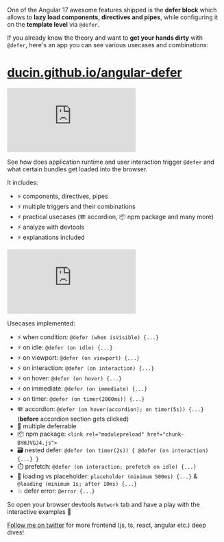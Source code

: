 One of the Angular 17 awesome features shipped is the **defer block** which allows to **lazy load components, directives and pipes**, while configuring it on the **template level** via `@defer`.

If you already know the theory and want to **get your hands dirty** with `@defer`, here's an app you can see various usecases and combinations:

# [ducin.github.io/angular-defer](https://ducin.github.io/angular-defer)

<iframe type="text/html" class="youtube"
  src="https://www.youtube.com/embed/NPcpXuaZe30?autoplay=1&origin=https://ducin.dev"
  frameborder="0"></iframe>

See how does application runtime and user interaction trigger `@defer` and what certain bundles get loaded into the browser.

It includes:

- ⚡️ components, directives, pipes
- ⚡️ multiple triggers and their combinations
- ⚡️ practical usecases (🪗 accordion, 📦 npm package and many more)
- ⚡️ analyze with devtools
- ⚡️ explanations included

<iframe type="text/html" class="youtube"
  src="https://www.youtube.com/embed/Kj4IxRa5duI?autoplay=1&origin=https://ducin.dev"
  frameborder="0"></iframe>

Usecases implemented:
- ⚡️ when condition: `@defer (when isVisible) {...}`
- ⚡️ on idle: `@defer (on idle) {...}`
- ⚡️ on viewport: `@defer (on viewport) {...}`
- ⚡️ on interaction: `@defer (on interaction) {...}`
- ⚡️ on hover: `@defer (on hover) {...}`
- ⚡️ on immediate: `@defer (on immediate) {...}`
- ⚡️ on timer: `@defer (on timer(2000ms)) {...}`
- 🪗 accordion: `@defer (on hover(accordion); on timer(5s)) {...}` (**before** accordion section gets clicked)
- 👫 multiple deferrable
- 📦 npm package: `<link rel="modulepreload" href="chunk-BYHJVGJ4.js">`
- 🗃️ nested defer: `@defer (on timer(2s)) { @defer (on interaction) {...} }`
- ⏱️ prefetch: `@defer (on interaction; prefetch on idle) {...}`
- 🚚 loading vs placeholder: `placeholder (minimum 500ms) {...}` & `@loading (minimum 1s; after 10ms) {...}`
- 💥 defer error: `@error {...}`

So open your browser devtools `Network` tab and have a play with the interactive examples 💪

[Follow me on twitter](https://twitter.com/tomasz_ducin) for more frontend (js, ts, react, angular etc.) deep dives!